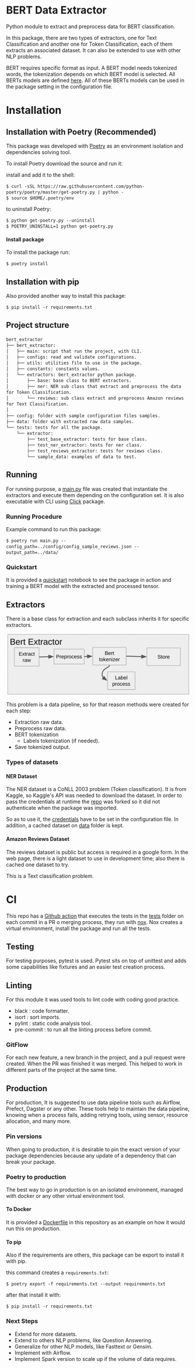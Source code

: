 # BERT Data Extractor
Python module to extract and preprocess data for BERT classification.

In this package, there are two types of extractors, one for Text Classification and another one for Token Classification, each of them extracts an associated dataset. It can also be extended to use with other NLP problems.

BERT requires specific format as input. A BERT model needs tokenized words, the tokenization depends on which BERT model is selected.
All BERTs models are defined [here](https://huggingface.co/transformers/pretrained_models.html). All of these BERTs models can be used in the package setting in the configuration file.

# Installation
## Installation with Poetry (Recommended)

This package was developed with [Poetry](https://python-poetry.org/docs/) as an environment isolation and dependencies solving tool.

To install Poetry download the source and run it:

install and add it to the shell:
```
$ curl -sSL https://raw.githubusercontent.com/python-poetry/poetry/master/get-poetry.py | python -
$ source $HOME/.poetry/env
```

to uninstall Poetry:
```
$ python get-poetry.py --uninstall
$ POETRY_UNINSTALL=1 python get-poetry.py
```

#### Install package

To install the package run:
```
$ poetry install
```

## Installation with pip
Also provided another way to install this package:
```
$ pip install -r requirements.txt
```

## Project structure
```
bert_extractor
├── bert_extractor:
│   ├── main: script that run the project, with CLI.
│   ├── configs: read and validate configurations.
│   ├── utils: utilities file to use in the package.
│   ├── constants: constants values.
│   └── extractors: bert_extractor python package.
│       ├── base: base class to BERT extractors.
│       ├── ner: NER sub class that extract and preprocess the data for Token Classification.
│       └── reviews: sub class extract and preprocess Amazon reviews for Text Classification.
│
├── config: folder with sample configuration files samples.
├── data: folder with extracted raw data samples.
└── tests: tests for all the package.
    └── extractor:
        ├── test_base_extractor: tests for base class.
        ├── test_ner_extractor: tests for ner class.
        ├── test_reviews_extractor: tests for reviews class.
        └── sample_data: examples of data to test.
```

## Running
For running purpose, a [main.py](./bert_extractor/main.py) file was created that instantiate the extractors and execute them depending on the configuration set. It is also executable with CLI using [Click](https://click.palletsprojects.com/en/8.0.x/) package.

### Running Procedure
Example command to run this package:
```
$ poetry run main.py --config_path=../config/config_sample_reviews.json --output_path=../data/
```

### Quickstart
It is provided a [quickstart](quickstart.ipynb) notebook to see the package in action and training a BERT model with the extracted and processed tensor.

## Extractors

There is a base class for extraction and each subclass inherits it for specific extractors.

![](bert_extractor.png)

This problem is a data pipeline, so for that reason methods were created for each step:

- Extraction raw data.
- Preprocess raw data.
- BERT tokenization
    - Labels tokenization (if needed).
- Save tokenized output.

### Types of datasets
#### NER Dataset
The NER dataset is a CoNLL 2003 problem (Token classification). It is from Kaggle, so Kaggle's API was needed to download the dataset.
In order to pass the credentials at runtime the [repo](https://github.com/fawolfmann/kaggle-api) was forked so it did not authenticate when the package was imported.

So as to use it, the [credentials](https://www.kaggle.com/docs/api#authentication) have to be set in the configuration file. In addition, a cached dataset on [data](./data) folder is kept.

#### Amazon Reviews Dataset
The reviews dataset is public but access is required in a google form. In the web page, there is a light dataset to use in development time; also there is cached one dataset to try.

This is a Text classification problem.

# CI
This repo has a [Github action](.github/workflows/ci.yml) that executes the tests in the [tests](./tests) folder on each commit in a PR o merging process, they run with [nox](https://nox.thea.codes/en/stable/). Nox creates a virtual environment, install the package and run all the tests.

## Testing
For testing purposes, pytest is used. Pytest sits on top of unittest and adds some capabilities like fixtures and an easier test creation process.

## Linting
For this module it was used tools to lint code with coding good practice.
- black : code formatter.
- isort : sort imports.
- pylint : static code analysis tool.
- pre-commit : to run all the linting process before commit.

### GitFlow
For each new feature,  a new branch in the project, and a pull request were created. When the PR was finished it was merged.
This helped to work in different parts of the project at the same time.

## Production
For production, It is suggested to use data pipeline tools such as Airflow, Prefect, Dagster or any other. These tools help to maintain the data pipeline, knowing when a process fails, adding retrying tools, using sensor, resource allocation, and many more.

### Pin versions
When going to production, it is desirable to pin the exact version of your package dependencies because any update of a dependency that can break your package.

### Poetry to production
The best way to go in production is on an isolated environment, managed with docker or any other virtual environment tool.

#### To Docker

It is provided a [Dockerfile](Dockerfile) in this repository as an example on how it would run this on production.

#### To pip
Also if the requirements are others,  this package can be export to install it with pip.

this command creates a `requirements.txt`:
```
$ poetry export -f requirements.txt --output requirements.txt
```
after that install it with:
```
$ pip install -r requirements.txt
```

### Next Steps

- Extend for more datasets.
- Extend to others NLP problems, like Question Answering.
- Generalize for other NLP models, like Fasttext or Gensim.
- Implement with Airflow.
- Implement Spark version to scale up if the volume of data requires.